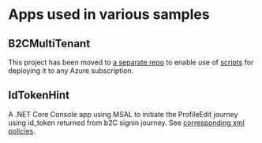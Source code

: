 # Apps used in various samples

## B2CMultiTenant
This project has been moved to [a separate repo](https://github.com/mrochon/b2c-mt-webapp) to enable use of [scripts](https://github.com/mrochon/b2csamples/tree/master/Scripts/MultiTenant) for deploying it to any Azure subscription.

## IdTokenHint
A .NET Core Console app using MSAL to initiate the ProfileEdit journey
using id_token returned from b2C signin journey. See 
[corresponding xml policies](https://github.com/mrochon/b2csamples/tree/master/Policies/IdTokenSelfHint).